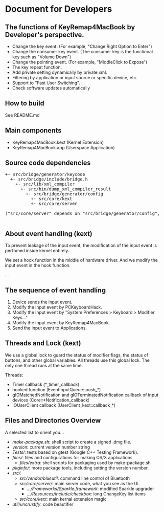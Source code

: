 Document for Developers
=======================

The functions of KeyRemap4MacBook by Developer's perspective.
-------------------------------------------------------------

* Change the key event. (For example, "Change Right Option to Enter")
* Change the consumer key event. (The consumer key is the functional key such as "Volume Down")
* Change the pointing event. (For example, "MiddleClick to Expose")
* The key repeat function.
* Add private setting dynamically by private.xml.
* Filtering by application or input source or specific device, etc.
* Support to "Fast User Switching".
* Check software updates automatically


How to build
------------
See README.md


Main components
---------------
* KeyRemap4MacBook.kext (Kernel Extension)
* KeyRemap4MacBook.app (Userspace Application)


Source code dependencies
------------------------
<pre>
+- src/bridge/generator/keycode
  +- src/bridge/include/bridge.h
    +- src/lib/xml_compiler
      +- src/bin/dump_xml_compiler_result
        +- src/bridge/generator/config
          +- src/core/kext
          +- src/core/server

("src/core/server" depends on "src/bridge/generator/config", ...)

</pre>


About event handling (kext)
---------------------------
To prevent leakage of the input event, the modification of the input event is perfomed inside kernel entirely.

We set a hook function in the middle of hardware driver.
And we modify the input event in the hook function.

...


The sequence of event handling
------------------------------
1. Device sends the input event.
1. Modify the input event by PCKeyboardHack.
1. Modify the input event by "System Preferences > Keyboard > Modifier Keys..."
1. Modify the input event by KeyRemap4MacBook.
1. Send the input event to Applications.


Threads and Lock (kext)
-----------------------
We use a global lock to guard the status of modifier flags, the status of buttons, and other global variables.
All threads use this global lock. The only one thread runs at the same time.

Threads:

* Timer callback (*_timer_callback)
* hooked function (EventInputQueue::push_*)
* gIOMatchedNotification and gIOTerminatedNotification callback of input devices (Core::*Notification_callback)
* IOUserClient callback (UserClient_kext::callback_*)

Files and Directories Overview
------------------------------

A selected list to orient you...

* *make-package.sh*:  shell script to create a signed .dmg file.
* *version*:  current version number string
* *Tests/*:  tests based on gtest (Google C++ Testing Framework).
* *files/*:  files and configurations for making OS/X applications
  * *files/extra*:  shell scripts for packaging used by make-package.sh
* *pkginfo/*:  more package tools, including setting the version number.
* *src/*:
  * *src/vendor/blueutil*:  command line control of Bluetooth
  * *src/core/server/*:  main server code, what you see as the UI.
    + *.../Frameworks/Sparkle.framework*:  modified Sparkle upgrader
    + *.../Resources/include/checkbox*:  long ChangeKey list items
  * *src/core/kext*:  main kernal extension magic
* *util/uncrustify*:  code beautifier
